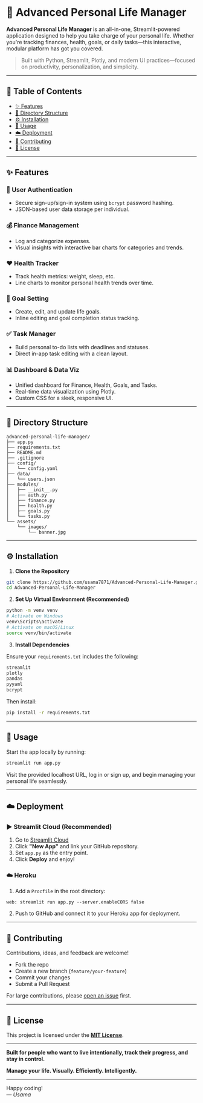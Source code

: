 
# 🌟 Advanced Personal Life Manager

**Advanced Personal Life Manager** is an all-in-one, Streamlit-powered application designed to help you take charge of your personal life. Whether you're tracking finances, health, goals, or daily tasks—this interactive, modular platform has got you covered.

> Built with Python, Streamlit, Plotly, and modern UI practices—focused on productivity, personalization, and simplicity.

---

## 🔗 Table of Contents

- [✨ Features](#-features)
- [📁 Directory Structure](#-directory-structure)
- [⚙️ Installation](#️-installation)
- [🚀 Usage](#-usage)
- [☁️ Deployment](#-deployment)
- [🤝 Contributing](#-contributing)
- [📜 License](#-license)

---

## ✨ Features

### 🔐 User Authentication
- Secure sign-up/sign-in system using `bcrypt` password hashing.
- JSON-based user data storage per individual.

### 💰 Finance Management
- Log and categorize expenses.
- Visual insights with interactive bar charts for categories and trends.

### ❤️ Health Tracker
- Track health metrics: weight, sleep, etc.
- Line charts to monitor personal health trends over time.

### 🎯 Goal Setting
- Create, edit, and update life goals.
- Inline editing and goal completion status tracking.

### ✅ Task Manager
- Build personal to-do lists with deadlines and statuses.
- Direct in-app task editing with a clean layout.

### 📊 Dashboard & Data Viz
- Unified dashboard for Finance, Health, Goals, and Tasks.
- Real-time data visualization using Plotly.
- Custom CSS for a sleek, responsive UI.

---

## 📁 Directory Structure

```
advanced-personal-life-manager/
├── app.py
├── requirements.txt
├── README.md
├── .gitignore
├── config/
│   └── config.yaml
├── data/
│   └── users.json
├── modules/
│   ├── __init__.py
│   ├── auth.py
│   ├── finance.py
│   ├── health.py
│   ├── goals.py
│   └── tasks.py
└── assets/
    └── images/
        └── banner.jpg
```

---

## ⚙️ Installation

1. **Clone the Repository**

```bash
git clone https://github.com/usama7871/Advanced-Personal-Life-Manager.git
cd Advanced-Personal-Life-Manager
```

2. **Set Up Virtual Environment (Recommended)**

```bash
python -m venv venv
# Activate on Windows
venv\Scripts\activate
# Activate on macOS/Linux
source venv/bin/activate
```

3. **Install Dependencies**

Ensure your `requirements.txt` includes the following:
```txt
streamlit
plotly
pandas
pyyaml
bcrypt
```

Then install:
```bash
pip install -r requirements.txt
```

---

## 🚀 Usage

Start the app locally by running:

```bash
streamlit run app.py
```

Visit the provided localhost URL, log in or sign up, and begin managing your personal life seamlessly.

---

## ☁️ Deployment

### ▶️ Streamlit Cloud (Recommended)

1. Go to [Streamlit Cloud](https://share.streamlit.io/)
2. Click **"New App"** and link your GitHub repository.
3. Set `app.py` as the entry point.
4. Click **Deploy** and enjoy!

### ☁️ Heroku

1. Add a `Procfile` in the root directory:

```txt
web: streamlit run app.py --server.enableCORS false
```

2. Push to GitHub and connect it to your Heroku app for deployment.

---

## 🤝 Contributing

Contributions, ideas, and feedback are welcome!

- Fork the repo
- Create a new branch (`feature/your-feature`)
- Commit your changes
- Submit a Pull Request

For large contributions, please [open an issue](https://github.com/usama7871/Advanced-Personal-Life-Manager/issues) first.

---

## 📜 License

This project is licensed under the **[MIT License](LICENSE)**.

---

**Built for people who want to live intentionally, track their progress, and stay in control.**

**Manage your life. Visually. Efficiently. Intelligently.**

---

Happy coding!  
_— Usama_
